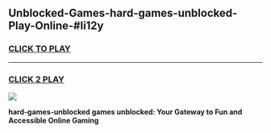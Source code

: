 
## Unblocked-Games-hard-games-unblocked-Play-Online-#li12y
<h3>
<a href="https://premium.freeplayer.one?title=hard-games-unblocked&ref=27F">CLICK TO PLAY</a></h3>
<hr>

<h3>
<a href="https://premium.freeplayer.one?title=hard-games-unblocked&ref=27F">CLICK 2 PLAY</a>
  
</h3>

<a href="https://premium.freeplayer.one?title=hard-games-unblocked&ref=27F"><img src="https://clearcache.store/games.png"></a>


**hard-games-unblocked games unblocked: Your Gateway to Fun and Accessible Online Gaming**
